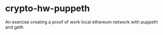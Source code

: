 # crypto-hw-puppeth
An exercise creating a proof of work local ethereum network with puppeth and geth

